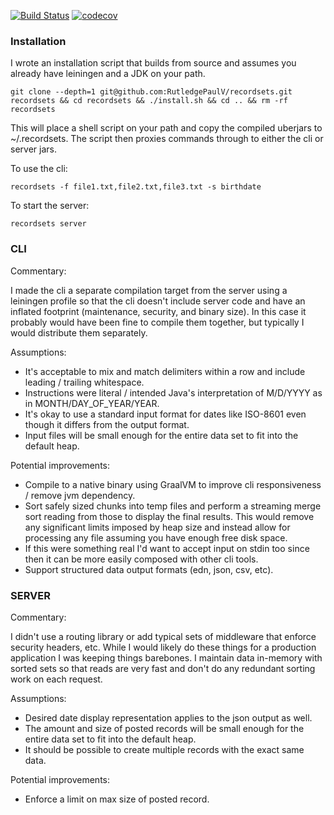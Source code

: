 [![Build Status](https://travis-ci.com/rutledgepaulv/recordsets.svg?branch=master)](https://travis-ci.com/rutledgepaulv/recordsets)
[![codecov](https://codecov.io/gh/rutledgepaulv/recordsets/branch/master/graph/badge.svg)](https://codecov.io/gh/rutledgepaulv/recordsets)
 
### Installation

I wrote an installation script that builds from source and assumes you already have leiningen and a JDK on your path.

```shell script
git clone --depth=1 git@github.com:RutledgePaulV/recordsets.git recordsets && cd recordsets && ./install.sh && cd .. && rm -rf recordsets
```

This will place a shell script on your path and copy the compiled uberjars
to ~/.recordsets. The script then proxies commands through to either the 
cli or server jars.

To use the cli:

```shell script
recordsets -f file1.txt,file2.txt,file3.txt -s birthdate
```

To start the server:

```shell script
recordsets server
```

### CLI


Commentary:

I made the cli a separate compilation target from the server using a leiningen 
profile so that the cli doesn't include server code and have an inflated footprint 
(maintenance, security, and binary size). In this case it probably would have been
fine to compile them together, but typically I would distribute them separately.

Assumptions:
* It's acceptable to mix and match delimiters within a row and include leading / trailing whitespace.
* Instructions were literal / intended Java's interpretation of M/D/YYYY as in MONTH/DAY_OF_YEAR/YEAR.
* It's okay to use a standard input format for dates like ISO-8601 even though it differs from the output format.
* Input files will be small enough for the entire data set to fit into the default heap.

Potential improvements:

* Compile to a native binary using GraalVM to improve cli responsiveness / remove jvm dependency.
* Sort safely sized chunks into temp files and perform a streaming merge 
  sort reading from those to display the final results. This would remove
  any significant limits imposed by heap size and instead allow for 
  processing any file assuming you have enough free disk space.
* If this were something real I'd want to accept input on stdin too since 
  then it can be more easily composed with other cli tools.
* Support structured data output formats (edn, json, csv, etc).


### SERVER

Commentary:

I didn't use a routing library or add typical sets of middleware that enforce security headers, etc.
While I would likely do these things for a production application I was keeping things barebones.
I maintain data in-memory with sorted sets so that reads are very fast and don't do any redundant sorting 
work on each request.

Assumptions:
* Desired date display representation applies to the json output as well.
* The amount and size of posted records will be small enough for the entire data set to fit into the default heap.
* It should be possible to create multiple records with the exact same data.

Potential improvements:
* Enforce a limit on max size of posted record.


